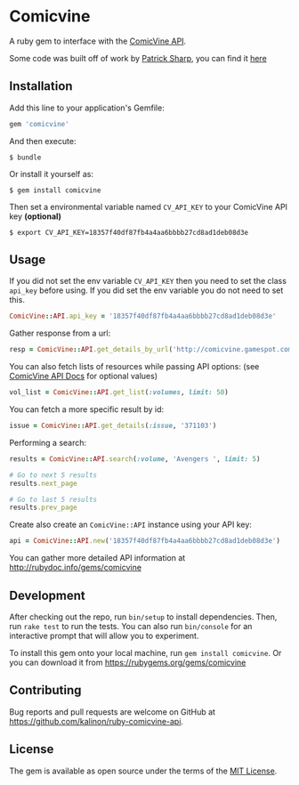 # Comicvine

A ruby gem to interface with the [ComicVine API](http://comicvine.gamespot.com/api/). 

Some code was built off of work by [Patrick Sharp](https://github.com/Jakanapes), you can find it [here](https://github.com/Jakanapes/ComicVine)

## Installation

Add this line to your application's Gemfile:

```ruby
gem 'comicvine'
```

And then execute:

    $ bundle

Or install it yourself as:

    $ gem install comicvine

Then set a environmental variable named `CV_API_KEY` to your ComicVine API key **(optional)**

    $ export CV_API_KEY=18357f40df87fb4a4aa6bbbb27cd8ad1deb08d3e

## Usage

If you did not set the env variable `CV_API_KEY` then you need to set the class `api_key` before using. If you did set the env variable you do not need to set this.

```ruby
ComicVine::API.api_key = '18357f40df87fb4a4aa6bbbb27cd8ad1deb08d3e'
```

Gather response from a url:

```ruby
resp = ComicVine::API.get_details_by_url('http://comicvine.gamespot.com/api/issue/4000-371103')
```

You can also fetch lists of resources while passing API options: (see [ComicVine API Docs](http://comicvine.gamespot.com/api/documentation) for optional values)

```ruby
vol_list = ComicVine::API.get_list(:volumes, limit: 50)
```

You can fetch a more specific result by id:

```ruby
issue = ComicVine::API.get_details(:issue, '371103')
```

Performing a search:

```ruby
results = ComicVine::API.search(:volume, 'Avengers ', limit: 5)

# Go to next 5 results
results.next_page

# Go to last 5 results
results.prev_page
```

Create also create an `ComicVine::API` instance using your API key:

```ruby
api = ComicVine::API.new('18357f40df87fb4a4aa6bbbb27cd8ad1deb08d3e')
```

You can gather more detailed API information at http://rubydoc.info/gems/comicvine

## Development

After checking out the repo, run `bin/setup` to install dependencies. Then, run `rake test` to run the tests. You can also run `bin/console` for an interactive prompt that will allow you to experiment.

To install this gem onto your local machine, run `gem install comicvine`. Or you can download it from https://rubygems.org/gems/comicvine

## Contributing

Bug reports and pull requests are welcome on GitHub at https://github.com/kalinon/ruby-comicvine-api.

## License

The gem is available as open source under the terms of the [MIT License](http://opensource.org/licenses/MIT).

